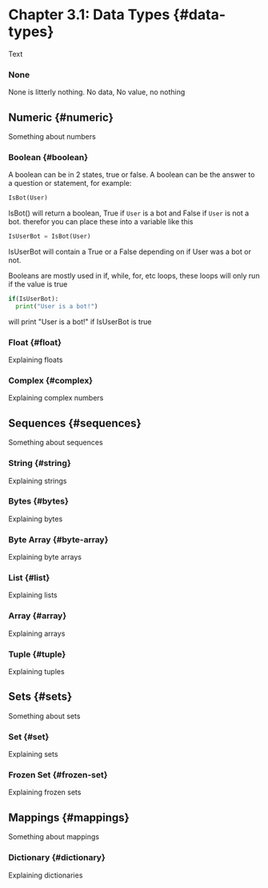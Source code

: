 # Chapter 3.1: Data Types {#data-types}

Text

### None

None is litterly nothing. No data, No value, no nothing

## Numeric {#numeric}

Something about numbers

### Boolean {#boolean}

A boolean can be in 2 states, true or false.
A boolean can be the answer to a question or statement,
for example:

```python
IsBot(User)
```

IsBot() will return a boolean, True if `User` is a bot and False if `User` is not a bot. therefor you can place these into a variable like this

```python
IsUserBot = IsBot(User)
```

IsUserBot will contain a True or a False depending on if User was a bot or not.

Booleans are mostly used in if, while, for, etc loops, these loops will only run if the value is true

```python
if(IsUserBot):
  print("User is a bot!")
```

will print "User is a bot!" if IsUserBot is true

### Float {#float}

Explaining floats

### Complex {#complex}

Explaining complex numbers

## Sequences {#sequences}

Something about sequences

### String {#string}

Explaining strings

### Bytes {#bytes}

Explaining bytes

### Byte Array {#byte-array}

Explaining byte arrays

### List {#list}

Explaining lists

### Array {#array}

Explaining arrays

### Tuple {#tuple}

Explaining tuples

## Sets {#sets}

Something about sets

### Set {#set}

Explaining sets

### Frozen Set {#frozen-set}

Explaining frozen sets

## Mappings {#mappings}

Something about mappings

### Dictionary {#dictionary}

Explaining dictionaries

